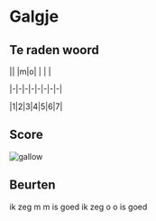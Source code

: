 # Galgje

## Te raden woord

|| |m|o| | | |


|-|-|-|-|-|-|-|-|

|1|2|3|4|5|6|7|

## Score
![gallow](./images/2.png)

## Beurten
ik zeg m
m is goed
ik zeg o
o is goed
